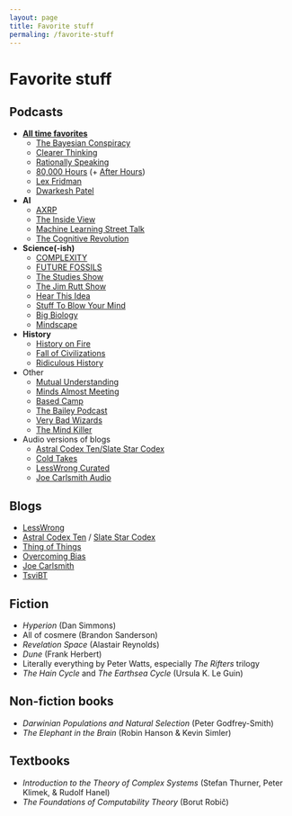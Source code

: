 ```yaml
---
layout: page
title: Favorite stuff
permaling: /favorite-stuff
---
```


# Favorite stuff

## Podcasts

- **<u>All time favorites</u>**
  - [The Bayesian Conspiracy](https://www.thebayesianconspiracy.com/)
  - [Clearer Thinking](https://www.clearerthinking.org/podcast)
  - [Rationally Speaking](http://rationallyspeakingpodcast.org/)
  - [80,000 Hours](https://80000hours.org/podcast/) (+ [After Hours](https://80000hours.org/after-hours-podcast/))
  - [Lex Fridman](https://lexfridman.com/podcast/)
  - [Dwarkesh Patel](https://www.dwarkeshpatel.com/podcast)
- **AI**
  - [AXRP](https://axrp.net/)
  - [The Inside View](https://theinsideview.ai/)
  - [Machine Learning Street Talk](https://www.youtube.com/channel/UCMLtBahI5DMrt0NPvDSoIRQ)
  - [The Cognitive Revolution](https://www.cognitiverevolution.ai/)
- **Science(-ish)**
  - [COMPLEXITY](https://podcasts.apple.com/us/podcast/complexity/id1482984603)
  - [FUTURE FOSSILS](https://michaelgarfield.substack.com/podcast)
  - [The Studies Show](https://www.thestudiesshowpod.com/)
  - [The Jim Rutt Show](https://jimruttshow.blubrry.net/)
  - [Hear This Idea](https://hearthisidea.com/)
  - [Stuff To Blow Your Mind](https://www.iheart.com/podcast/stuff-to-blow-your-mind-21123915/)
  - [Big Biology](https://www.bigbiology.org/)
  - [Mindscape](https://www.preposterousuniverse.com/podcast/)
- **History**
  - [History on Fire](http://historyonfirepodcast.com/episodes/)
  - [Fall of Civilizations](https://fallofcivilizationspodcast.com/)
  - [Ridiculous History](https://podcasts.apple.com/us/podcast/ridiculous-history/id1299826850)
- Other
  - [Mutual Understanding](https://mutualunderstanding.substack.com/podcast)
  - [Minds Almost Meeting](https://mindsalmostmeeting.com/)
  - [Based Camp](https://basedcamppodcast.substack.com/)
  - [The Bailey Podcast](https://thebaileypodcast.substack.com/)
  - [Very Bad Wizards](https://sites.libsyn.com/474285/site)
  - [The Mind Killer](https://mindkiller.substack.com/people/43739216-the-mind-killer-podcast)
- Audio versions of blogs
  - [Astral Codex Ten/Slate Star Codex](https://podcasts.apple.com/us/podcast/astral-codex-ten-podcast/id1295289140)
  - [Cold Takes](https://podcasts.apple.com/ie/podcast/cold-takes-audio/id1580097837)
  - [LessWrong Curated](https://www.lesswrong.com/posts/kDjKF2yFhFEWe4hgC/announcing-the-lesswrong-curated-podcast)
  - [Joe Carlsmith Audio](https://joecarlsmithaudio.buzzsprout.com/)

## Blogs

- [LessWrong](https://www.lesswrong.com/)
- [Astral Codex Ten](https://astralcodexten.substack.com/) / [Slate Star Codex](https://slatestarcodex.com/)
- [Thing of Things](https://thingofthings.substack.com/)
- [Overcoming Bias](http://overcomingbias.com/)
- [Joe Carlsmith](https://joecarlsmith.com/)
- [TsviBT](https://tsvibt.blogspot.com/)

## Fiction

- *Hyperion* (Dan Simmons)
- All of cosmere (Brandon Sanderson)
- *Revelation Space* (Alastair Reynolds)
- *Dune* (Frank Herbert)
- Literally everything by Peter Watts, especially *The Rifters* trilogy
- *The Hain Cycle* and *The Earthsea Cycle* (Ursula K. Le Guin)

## Non-fiction books

- *Darwinian Populations and Natural Selection* (Peter Godfrey-Smith)
- *The Elephant in the Brain* (Robin Hanson & Kevin Simler)

## Textbooks

- *Introduction to the Theory of Complex Systems* (Stefan Thurner, Peter Klimek, & Rudolf Hanel)
- *The Foundations of Computability Theory* (Borut Robič)

